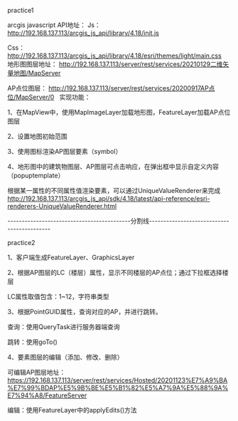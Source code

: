 practice1

arcgis javascript API地址：
Js：http://192.168.137.113/arcgis_js_api/library/4.18/init.js

Css：http://192.168.137.113/arcgis_js_api/library/4.18/esri/themes/light/main.css
 
地形图图层地址：
http://192.168.137.113/server/rest/services/20210129二维矢量地图/MapServer

AP点位图层：
http://192.168.137.113/server/rest/services/20200917AP点位/MapServer/0
 
实现功能：

1、在MapView中，使用MapImageLayer加载地形图，FeatureLayer加载AP点位图层

2、设置地图初始范围

3、使用图标渲染AP图层要素（symbol）

4、地形图中的建筑物图层、AP图层可点击响应，在弹出框中显示自定义内容（popuptemplate）

根据某一属性的不同属性值渲染要素，可以通过UniqueValueRenderer来完成
http://192.168.137.113/arcgis_js_api/sdk/4.18/latest/api-reference/esri-renderers-UniqueValueRenderer.html

-------------------------------------------分割线-------------------------------------------

practice2

1、客户端生成FeatureLayer、GraphicsLayer

2、根据AP图层的LC（楼层）属性，显示不同楼层的AP点位；通过下拉框选择楼层

LC属性取值包含：1~12，字符串类型

3、根据PointGUID属性，查询对应的AP，并进行跳转。

查询：使用QueryTask进行服务器端查询

跳转：使用goTo()

4、要素图层的编辑（添加、修改、删除）

可编辑AP图层地址：
https://192.168.137.113/server/rest/services/Hosted/20201123%E7%A9%BA%E7%99%BDAP%E5%9B%BE%E5%B1%82%E5%A7%9A%E5%88%9A%E7%94%A8/FeatureServer

编辑：使用FeatureLayer中的applyEdits()方法

